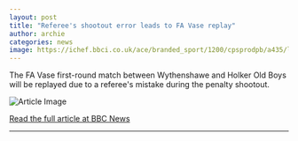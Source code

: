 ```yaml
---
layout: post
title: "Referee's shootout error leads to FA Vase replay"
author: archie
categories: news
image: https://ichef.bbci.co.uk/ace/branded_sport/1200/cpsprodpb/a435/live/97e89a10-af60-11f0-b932-d752a474c44a.jpg
---
```

The FA Vase first-round match between Wythenshawe and Holker Old Boys will be replayed due to a referee's mistake during the penalty shootout.

![Article Image](https://ichef.bbci.co.uk/ace/branded_sport/1200/cpsprodpb/a435/live/97e89a10-af60-11f0-b932-d752a474c44a.jpg)

[Read the full article at BBC News](https://www.bbc.com/sport/football/articles/c1d04yyxvv5o?at_medium=RSS&at_campaign=rss)

---
